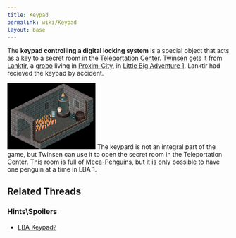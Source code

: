 ```yaml
---
title: Keypad
permalink: wiki/Keypad
layout: base
---
```


The **keypad controlling a digital locking system** is a special object
that acts as a key to a secret room in the [Teleportation
Center](Teleportation_Center "wikilink"). [Twinsen](Twinsen "wikilink")
gets it from [Lanktir](Lanktir "wikilink"), a [grobo](grobo "wikilink")
living in [Proxim-City](Proxim-City "wikilink"), in [Little Big
Adventure 1](Little_Big_Adventure_1 "wikilink"). Lanktir had recieved
the keypad by accident.

<img
src="assets/lba1/brundle_island/lba1-brundle_island-teleportation_center_inside_penguins.jpg"
title="The secret room inside the Teleportation Center" width="200"
alt="The secret room inside the Teleportation Center" /> The keypard is
not an integral part of the game, but Twinsen can use it to open the
secret room in the Teleportation Center. This room is full of
[Meca-Penguins](Meca-Penguin "wikilink"), but it is only possible to
have one penguin at a time in LBA 1.

## Related Threads

### Hints\Spoilers

- [LBA Keypad?](https://forum.magicball.net/showthread.php?t=1672)
